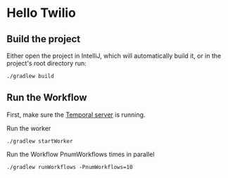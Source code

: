 # Hello Twilio

## Build the project

Either open the project in IntelliJ, which will automatically build it, or in the project's root directory run:

```
./gradlew build
```

## Run the Workflow

First, make sure the [Temporal server](https://docs.temporal.io/docs/server/quick-install) is running.

Run the worker

```
./gradlew startWorker
```

Run the Workflow PnumWorkflows times in parallel

```
./gradlew runWorkflows -PnumWorkflows=10
```
